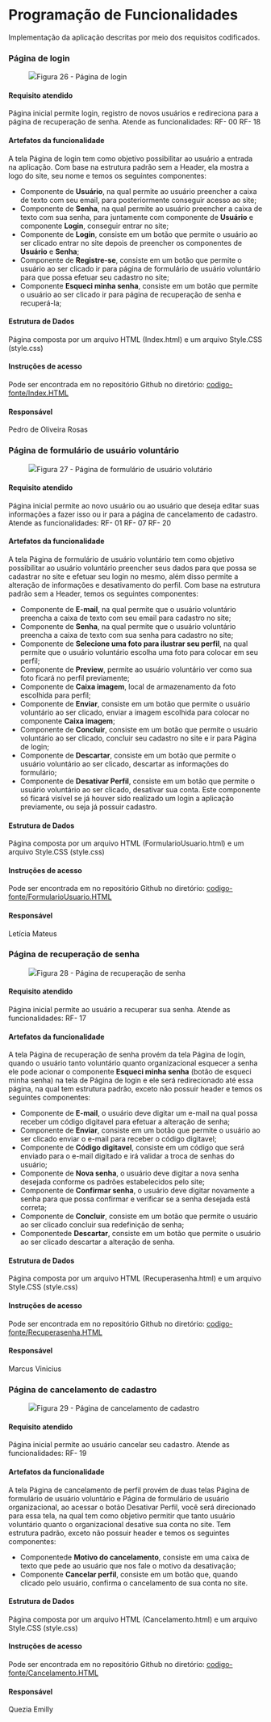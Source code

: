 # Programação de Funcionalidades

Implementação da aplicação descritas por meio dos requisitos codificados. 

### Página de login
<figure> 
  <img src="https://github.com/ICEI-PUC-Minas-PMV-ADS/pmv-ads-2023-2-e1-proj-web-t4-grupo_01/blob/main/documentos/img/index1.png"
    <figcaption>Figura 26 - Página de login</figcaption>
</figure>

#### Requisito atendido

Página inicial permite login, registro de novos usuários e redireciona para a página de recuperação de senha.
Atende as funcionalidades:
RF- 00
RF- 18

#### Artefatos da funcionalidade

A tela Página de login tem como objetivo possibilitar ao usuário a entrada na aplicação. Com base na estrutura padrão sem a Header, ela mostra a logo do site, seu nome e temos os seguintes componentes:
- Componente de **Usuário**, na qual permite ao usuário preencher a caixa de texto com seu email, para posteriormente conseguir acesso ao site;
- Componente de **Senha**, na qual permite ao usuário preencher a caixa de texto com sua senha, para juntamente com componente de **Usuário** e componente **Login**, conseguir entrar no site;
- Componente de **Login**, consiste em um botão que permite o usuário ao ser clicado entrar no site depois de preencher os componentes de **Usuário** e **Senha**;
- Componente de **Registre-se**, consiste em um botão que permite o usuário ao ser clicado ir para página de formulário de usuário voluntário para que possa efetuar seu cadastro no site;
- Componente **Esqueci minha senha**, consiste em um botão que permite o usuário ao ser clicado ir para página de recuperação de senha e recuperá-la;


#### Estrutura de Dados

Página composta por um arquivo HTML (Index.html) e um arquivo Style.CSS (style.css)


#### Instruções de acesso

Pode ser encontrada em no repositório Github no diretório:
<a href="https://htmlpreview.github.io/?https://github.com/ICEI-PUC-Minas-PMV-ADS/pmv-ads-2023-2-e1-proj-web-t4-grupo_01/blob/main/codigo-fonte/Index.html">codigo-fonte/Index.HTML</a>

#### Responsável

Pedro de Oliveira Rosas

### Página de formulário de usuário voluntário
<figure> 
  <img src="https://github.com/ICEI-PUC-Minas-PMV-ADS/pmv-ads-2023-2-e1-proj-web-t4-grupo_01/blob/main/documentos/img/formusuario1.png"
    <figcaption>Figura 27 - Página de formulário de usuário volutário</figcaption>
</figure>

#### Requisito atendido

Página inicial permite ao novo usuário ou ao usuário que deseja editar suas informações a fazer isso ou ir para a página de cancelamento de cadastro.
Atende as funcionalidades:
RF- 01
RF- 07
RF- 20


#### Artefatos da funcionalidade

A tela Página de formulário de usuário voluntário tem como objetivo possibilitar ao usuário voluntário preencher seus dados para que possa se cadastrar no site e efetuar seu login no mesmo, além disso permite a alteração de informações e desativamento do perfil. Com base na estrutura padrão sem a Header, temos os seguintes componentes:
- Componente de **E-mail**, na qual permite que o usuário voluntário preencha a caixa de texto com seu email para cadastro no site;
- Componente de **Senha**, na qual permite que o usuário voluntário preencha a caixa de texto com sua senha para cadastro no site;
- Componente de **Selecione uma foto para ilustrar seu perfil**, na qual permite que o usuário voluntário escolha uma foto para colocar em seu perfil;
- Componente de **Preview**, permite ao usuário voluntário ver como sua foto ficará no perfil previamente;
- Componente de **Caixa imagem**, local de armazenamento da foto escolhida para perfil;
- Componente de **Enviar**, consiste em um botão que permite o usuário voluntário ao ser clicado, enviar a imagem escolhida para colocar no componente **Caixa imagem**;
- Componente de **Concluir**, consiste em um botão que permite o usuário voluntário ao ser clicado, concluir seu cadastro no site e ir para Página de login;
- Componente de **Descartar**, consiste em um botão que permite o usuário voluntário ao ser clicado, descartar as informações do formulário;
- Componente de **Desativar Perfil**, consiste em um botão que permite o usuário voluntário ao ser clicado, desativar sua conta. Este componente só ficará visível se já houver sido realizado um login a aplicação previamente, ou seja já possuir cadastro. 


#### Estrutura de Dados

Página composta por um arquivo HTML (FormularioUsuario.html) e um arquivo Style.CSS (style.css)


#### Instruções de acesso

Pode ser encontrada em no repositório Github no diretório:
<a href="https://htmlpreview.github.io/?https://github.com/ICEI-PUC-Minas-PMV-ADS/pmv-ads-2023-2-e1-proj-web-t4-grupo_01/blob/main/codigo-fonte/FormularioUsuario.html">codigo-fonte/FormularioUsuario.HTML</a>

#### Responsável

Letícia Mateus

### Página de recuperação de senha
<figure> 
  <img src="https://github.com/ICEI-PUC-Minas-PMV-ADS/pmv-ads-2023-2-e1-proj-web-t4-grupo_01/blob/main/documentos/img/recuperasenha1.png"
    <figcaption>Figura 28 - Página de recuperação de senha</figcaption>
</figure>

#### Requisito atendido

Página inicial permite ao usuário a recuperar sua senha.
Atende as funcionalidades:
RF- 17


#### Artefatos da funcionalidade

A tela Página de recuperação de senha provém da tela Página de login, quando o usuário tanto voluntário quanto organizacional esquecer a senha ele pode acionar o componente **Esqueci minha senha** (botão de esqueci minha senha) na tela de Página de login e ele será redirecionado até essa página, na qual tem estrutura padrão, exceto não possuir header e temos os seguintes componentes: 
- Componente de **E-mail**, o usuário deve digitar um e-mail na qual possa receber um código digitavel para efetuar a alteração de senha;
- Componente de **Enviar**, consiste em um botão que permite o usuário ao ser clicado enviar o e-mail para receber o código digitavel;
- Componente de **Código digitavel**, consiste em um código que será enviado para o e-mail digitado e irá  validar a troca de senhas do usuário;
- Componente de **Nova senha**, o usuário deve digitar a nova senha desejada conforme os padrões estabelecidos pelo site;
- Componente de **Confirmar senha**, o usuário deve digitar novamente a senha para que possa confirmar e verificar se a senha desejada está correta;
- Componente de **Concluir**, consiste em um botão que permite o usuário ao ser clicado concluir sua redefinição de senha;
- Componentede **Descartar**, consiste em um botão que permite o usuário ao ser clicado descartar a alteração de senha.


#### Estrutura de Dados

Página composta por um arquivo HTML (Recuperasenha.html) e um arquivo Style.CSS (style.css)


#### Instruções de acesso

Pode ser encontrada em no repositório Github no diretório:
<a href="https://htmlpreview.github.io/?https://github.com/ICEI-PUC-Minas-PMV-ADS/pmv-ads-2023-2-e1-proj-web-t4-grupo_01/blob/main/codigo-fonte/Recuperasenha.html">codigo-fonte/Recuperasenha.HTML</a>

#### Responsável

Marcus Vinicius

### Página de cancelamento de cadastro
<figure> 
  <img src="https://github.com/ICEI-PUC-Minas-PMV-ADS/pmv-ads-2023-2-e1-proj-web-t4-grupo_01/blob/main/documentos/img/cancela1.png"
    <figcaption>Figura 29 - Página de cancelamento de cadastro</figcaption>
</figure>

#### Requisito atendido

Página inicial permite ao usuário cancelar seu cadastro.
Atende as funcionalidades:
RF- 19

#### Artefatos da funcionalidade

A tela Página de cancelamento de perfil provém de duas telas Página de formulário de usuário voluntário e Página de formulário de usuário organizacional, ao acessar o botão Desativar Perfil, você será direcionado para essa tela, na qual tem como objetivo permitir que tanto usuário voluntário quanto o organizacional desative sua conta no site. Tem estrutura padrão, exceto não possuir header e temos os seguintes componentes: 
- Componentede **Motivo do cancelamento**, consiste em uma caixa de texto que pede ao usuário que nos fale o motivo da desativação;
- Componente **Cancelar perfil**, consiste em um botão que, quando clicado pelo usuário, confirma o cancelamento de sua conta no site.

#### Estrutura de Dados

Página composta por um arquivo HTML (Cancelamento.html) e um arquivo Style.CSS (style.css)


#### Instruções de acesso

Pode ser encontrada em no repositório Github no diretório:
<a href="https://htmlpreview.github.io/?https://github.com/ICEI-PUC-Minas-PMV-ADS/pmv-ads-2023-2-e1-proj-web-t4-grupo_01/blob/main/codigo-fonte/Cancelamento.html">codigo-fonte/Cancelamento.HTML</a>

#### Responsável

Quezia Emilly



